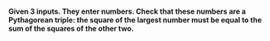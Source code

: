#### Given 3 inputs. They enter numbers. Check that these numbers are a Pythagorean triple: the square of the largest number must be equal to the sum of the squares of the other two.